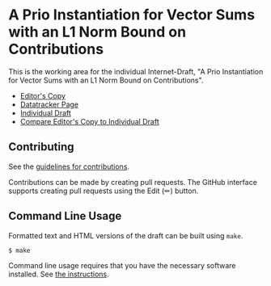 # A Prio Instantiation for Vector Sums with an L1 Norm Bound on Contributions

This is the working area for the individual Internet-Draft, "A Prio Instantiation for Vector Sums with an L1 Norm Bound on Contributions".

* [Editor's Copy](https://martinthomson.github.io/prio-l1-bound-sum/#go.draft-thomson-ppm-l1-bound-sum.html)
* [Datatracker Page](https://datatracker.ietf.org/doc/draft-thomson-ppm-l1-bound-sum)
* [Individual Draft](https://datatracker.ietf.org/doc/html/draft-thomson-ppm-l1-bound-sum)
* [Compare Editor's Copy to Individual Draft](https://martinthomson.github.io/prio-l1-bound-sum/#go.draft-thomson-ppm-l1-bound-sum.diff)


## Contributing

See the
[guidelines for contributions](https://github.com/martinthomson/prio-l1-bound-sum/blob/main/CONTRIBUTING.md).

Contributions can be made by creating pull requests.
The GitHub interface supports creating pull requests using the Edit (✏) button.


## Command Line Usage

Formatted text and HTML versions of the draft can be built using `make`.

```sh
$ make
```

Command line usage requires that you have the necessary software installed.  See
[the instructions](https://github.com/martinthomson/i-d-template/blob/main/doc/SETUP.md).

